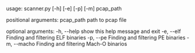 usage: scanner.py [-h] [-e] [-p] [-m] pcap_path

positional arguments:
  pcap_path    path to pcap file

optional arguments:
  -h, --help   show this help message and exit
  -e, --elf    Finding and filtering ELF binaries
  -p, --pe     Finding and filtering PE binaries
  -m, --macho  Finding and filtering Mach-O binarios
